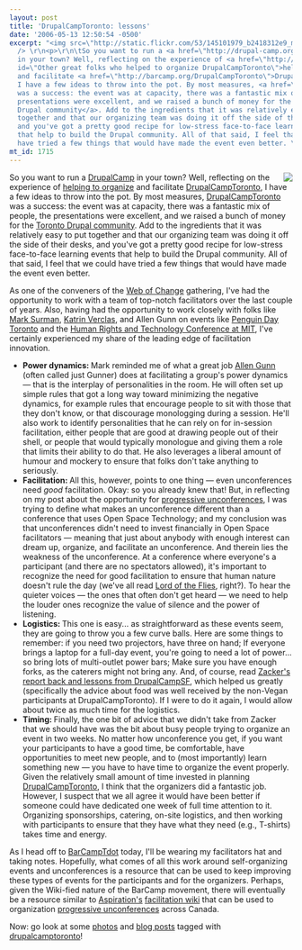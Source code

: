 ```yaml
---
layout: post
title: 'DrupalCampToronto: lessons'
date: '2006-05-13 12:50:54 -0500'
excerpt: "<img src=\"http://static.flickr.com/53/145101979_b2418312e9_m.jpg\" align=\"right\"
  /> \r\n<p>\r\n\tSo you want to run a <a href=\"http://drupal-camp.org/\">DrupalCamp</a>
  in your town? Well, reflecting on the experience of <a href=\"http://barcamp.org/WhosPlanningDrupalCampToronto\"
  id=\"Other great folks who helped to organize DrupalCampToronto\">helping to organize</a>
  and facilitate <a href=\"http://barcamp.org/DrupalCampToronto\">DrupalCampToronto</a>,
  I have a few ideas to throw into the pot. By most measures, <a href=\"http://barcamp.org/DrupalCampToronto\">DrupalCampToronto</a>
  was a success: the event was at capacity, there was a fantastic mix of people, the
  presentations were excellent, and we raised a bunch of money for the <a href=\"http://groups.drupal.org/toronto\">Toronto
  Drupal community</a>. Add to the ingredients that it was relatively easy to put
  together and that our organizing team was doing it off the side of their desks,
  and you've got a pretty good recipe for low-stress face-to-face learning events
  that help to build the Drupal community. All of that said, I feel that we could
  have tried a few things that would have made the event even better. \r\n</p>"
mt_id: 1715
---
```

<img src="http://static.flickr.com/53/145101979_b2418312e9_m.jpg" align="right" /> 
<p>
	So you want to run a <a href="http://drupal-camp.org/">DrupalCamp</a> in your town? Well, reflecting on the experience of <a href="http://barcamp.org/WhosPlanningDrupalCampToronto" id="Other great folks who helped to organize DrupalCampToronto">helping to organize</a> and facilitate <a href="http://barcamp.org/DrupalCampToronto">DrupalCampToronto</a>, I have a few ideas to throw into the pot. By most measures, <a href="http://barcamp.org/DrupalCampToronto">DrupalCampToronto</a> was a success: the event was at capacity, there was a fantastic mix of people, the presentations were excellent, and we raised a bunch of money for the <a href="http://groups.drupal.org/toronto">Toronto Drupal community</a>. Add to the ingredients that it was relatively easy to put together and that our organizing team was doing it off the side of their desks, and you've got a pretty good recipe for low-stress face-to-face learning events that help to build the Drupal community. All of that said, I feel that we could have tried a few things that would have made the event even better. 
</p>
<p>
	As one of the conveners of the <a href="http://webofchange.org">Web of Change</a> gathering, I've had the opportunity to work with a team of top-notch facilitators over the last couple of years. Also, having had the opportunity to work closely with folks like <a href="http://www.commonsgroup.com/people/mark/">Mark Surman</a>, <a href="http://www.innovationfunders.org/blog/5">Katrin Verclas</a>, and Allen Gunn on events like <a href="http://toronto.penguinday.ca">Penguin Day Toronto</a> and the <a href="http://mit.edu/phrj/PHRJ_2004_Conference_Report.pdf">Human Rights and Technology Conference at MIT</a>, I've certainly experienced my share of the leading edge of facilitation innovation. 
</p>
<ul>
	<li>
		<strong>Power dynamics: </strong>Mark reminded me of what a great job <a href="http://www.aspirationtech.org/about/people">Allen Gunn</a> (often called just Gunner) does at facilitating a group's power dynamics &mdash; that is the interplay of personalities in the room. He will often set up simple rules that got a long way toward minimizing the negative dynamics, for example rules that encourage people to sit with those that they don't know, or that discourage monologging during a session. He'll also work to identify personalities that he can rely on for in-session facilitation, either people that are good at drawing people out of their shell, or people that would typically monologue and giving them a role that limits their ability to do that. He also leverages a liberal amount of humour and mockery to ensure that folks don't take anything to seriously.
	</li>
	<li>
		<strong>Facilitation: </strong>All this, however, points to one thing &mdash; even unconferences need <em>good</em> facilitation. Okay: so you already knew that! But, in reflecting on my post about the opportunity for <a href="http://communitybandwidth.ca/phillipadsmith/progressive-unconferences">progressive unconferences</a>, I was trying to define what makes an unconference different than a conference that uses Open Space Technology; and my conclusion was that unconferences didn't need to invest financially in Open Space facilitators &mdash; meaning that just about anybody with enough interest can dream up, organize, and facilitate an unconference. And therein lies the weakness of the unconference. At a conference where everyone's a participant (and there are no spectators allowed), it's important to recognize the need for good facilitation to ensure that human nature doesn't rule the day (we've all read <a href="http://www.google.com/search?hl=en&amp;lr=&amp;client=safari&amp;rls=en&amp;q=lord+of+the+flies&amp;btnG=Search">Lord of the Flies</a>, right?). To hear the quieter voices &mdash; the ones that often don't get heard &mdash; we need to help the louder ones recognize the value of silence and the power of listening.
	</li>
	<li>
		<strong>Logistics: </strong>This one is easy... as straightforward as these events seem, they are going to throw you a few curve balls. Here are some things to remember: if you need two projectors, have three on hand; If everyone brings a laptop for a full-day event, you're going to need a lot of power... so bring lots of multi-outlet power bars; Make sure you have enough forks, as the caterers might not bring any. And, of course, read <a href="http://drupal.org/node/58182">Zacker's report back and lessons from DrupalCampSF</a>, which helped us greatly (specifically the advice about food was well received by the non-Vegan participants at DrupalCampToronto). If I were to do it again, I would allow about twice as much time for the logistics.
	</li>
	<li>
		<strong>Timing: </strong>Finally, the one bit of advice that we didn't take from Zacker that we should have was the bit about busy people trying to organize an event in two weeks. No matter how unconference you get, if you want your participants to have a good time, be comfortable, have opportunities to meet new people, and to (most importantly) learn something new &mdash; you have to have time to organize the event properly. Given the relatively small amount of time invested in planning <a href="http://barcamp.org/DrupalCampToronto">DrupalCampToronto</a>, I think that the organizers did a fantastic job. However, I suspect that we all agree it would have been better if someone could have dedicated one week of full time attention to it. Organizing sponsorships, catering, on-site logistics, and then working with participants to ensure that they have what they need (e.g., T-shirts) takes time and energy.
	</li>
</ul>
<p>
	As I head off to <a href="http://barcamp.org/BarCampTdot">BarCampTdot</a> today, I'll be wearing my facilitators hat and taking notes. Hopefully, what comes of all this work around self-organizing events and unconferences is a resource that can be used to keep improving these types of events for the participants and for the organizers. Perhaps, given the Wiki-fied nature of the BarCamp movement, there will eventually be a resource similar to <a href="http://aspirationtech.org/">Aspiration's</a> <a href="http://facilitation.aspirationtech.org/index.php/Main_Page">facilitation wiki</a> that can be used to organization <a href="http://communitybandwidth.ca/phillipadsmith/progressive-unconferences">progressive unconferences</a> across Canada. 
</p>
<p>
	Now: go look at some <a href="http://flickr.com/photos/tags/drupalcamptoronto/">photos</a> and <a href="http://www.technorati.com/search/drupalcamptoronto">blog posts</a> tagged with <a href="http://del.icio.us/tag/drupalcamptoronto">drupalcamptoronto</a>! 
</p>
